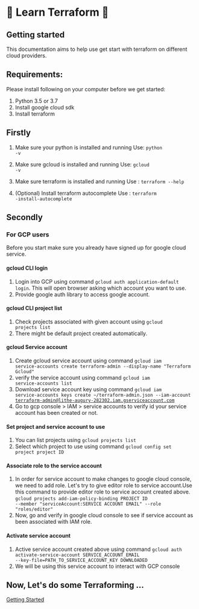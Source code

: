 # :rocket: Learn Terraform :rocket:	

## Getting started
This documentation aims to help use get start with terraform on different cloud providers.

## Requirements:
Please install following on your computer before we get started:
1. Python 3.5 or 3.7
2. Install google cloud sdk 
3. Install terraform

## Firstly
1. Make sure your python is installed and running 
Use: <code>python -v</code>

2. Make sure gcloud is installed and running
Use: <code>gcloud -v</code>

3. Make sure terraform is installed and running
Use : <code>terraform --help</code>

4. (Optional) Install terraform autocomplete
Use : <code>terraform -install-autocomplete</code>

## Secondly

### For GCP users
Before you start make sure you already have signed up for google cloud service.

#### gcloud CLI login
1. Login into GCP using command <code>gcloud auth application-default login</code>. This will open browser asking which account you want to use.
2. Provide google auth library to access google account.

#### gcloud CLI project list
1. Check projects associated with given account using <code>gcloud projects list</code>
2. There might be default project created automatically.

#### gcloud Service account
1. Create gcloud service account using command <code>gcloud iam service-accounts create terraform-admin --display-name "Terraform Gcloud"</code>
2. verify the service account using command <code>gcloud iam service-accounts list</code>
3. Download service account key using command <code>gcloud iam service-accounts keys create ~/terraform-admin.json --iam-account terraform-admin@lithe-augury-282302.iam.gserviceaccount.com</code>
4. Go to gcp console > IAM > service accounts to verify id your service account has been created or not.

#### Set project and service account to use
1. You can list projects using <code>gcloud projects list</code>
2. Select which project to use using command <code>gcloud config set project project ID</code>

#### Associate role to the service account
1. In order for service account to make changes to google cloud console, we need to add role. Let's try to give editor role to service account.Use this command to provide editor role to service account created above.
<code>gcloud projects add-iam-policy-binding PROJECT ID --member "serviceAccount:SERVICE ACCOUNT EMAIL" --role "roles/editor"</code>
2. Now, go and verify in google cloud console to see if service account as been associated with IAM role.

#### Activate service account
1. Active service account created above using command <code>gcloud auth activate-service-account SERVICE_ACCOUNT_EMAIL --key-file=PATH_TO_SERVICE_ACCOUNT_KEY DOWNLOADED</code>
2. We will be using this service account to interact with GCP console

## Now, Let's do some Terraforming ...
[Getting Started](https://github.com/pgaijin66/Learn-Terraform/blob/master/getting-started/README.md)